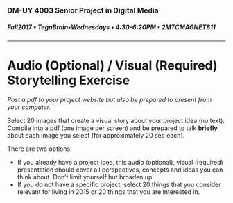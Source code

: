 ### DM-UY 4003 Senior Project in Digital Media

##### Fall2017 • TegaBrain•Wednesdays • 4:30-6:20PM • 2MTCMAGNET811

---

# Audio \(Optional\) / Visual \(Required\) Storytelling Exercise

_Post a pdf to your project website but also be prepared to present from your computer._

Select 20 images that create a visual story about your project idea \(no text\). Compile into a pdf \(one image per screen\) and be prepared to talk **briefly** about each image you select \(for approximately 20 sec each\).

There are two options:

* If you already have a project idea, this audio \(optional\), visual \(required\) presentation should cover all perspectives, concepts and ideas you can think about. Don’t limit yourself but broaden up.
* If you do not have a specific project, select 20 things that you consider relevant for living in 2015 or 20 things that you are interested in.



